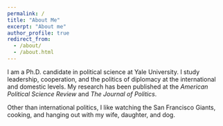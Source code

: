 ```yaml
---
permalink: /
title: "About Me"
excerpt: "About me"
author_profile: true
redirect_from: 
  - /about/
  - /about.html
---
```


<meta name="google-site-verification" content="EDAHzYo6RWZQVhUo4HV_10zKY_kttV32kq0W962Ncu4" />

I am a Ph.D. candidate in political science at Yale University. I study leadership, cooperation, and the politics of diplomacy at the international and domestic levels. My research has been published at the <i>American Political Science Review</i> and <i>The Journal of Politics</i>.

Other than international politics, I like watching the San Francisco Giants, cooking, and hanging out with my wife, daughter, and dog.
